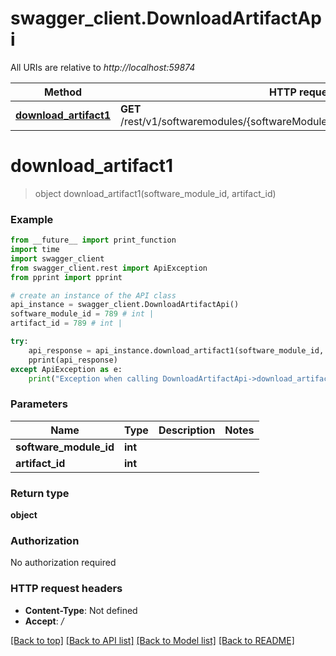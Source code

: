 # swagger_client.DownloadArtifactApi

All URIs are relative to *http://localhost:59874*

Method | HTTP request | Description
------------- | ------------- | -------------
[**download_artifact1**](DownloadArtifactApi.md#download_artifact1) | **GET** /rest/v1/softwaremodules/{softwareModuleId}/artifacts/{artifactId}/download | 

# **download_artifact1**
> object download_artifact1(software_module_id, artifact_id)



### Example
```python
from __future__ import print_function
import time
import swagger_client
from swagger_client.rest import ApiException
from pprint import pprint

# create an instance of the API class
api_instance = swagger_client.DownloadArtifactApi()
software_module_id = 789 # int | 
artifact_id = 789 # int | 

try:
    api_response = api_instance.download_artifact1(software_module_id, artifact_id)
    pprint(api_response)
except ApiException as e:
    print("Exception when calling DownloadArtifactApi->download_artifact1: %s\n" % e)
```

### Parameters

Name | Type | Description  | Notes
------------- | ------------- | ------------- | -------------
 **software_module_id** | **int**|  | 
 **artifact_id** | **int**|  | 

### Return type

**object**

### Authorization

No authorization required

### HTTP request headers

 - **Content-Type**: Not defined
 - **Accept**: */*

[[Back to top]](#) [[Back to API list]](../README.md#documentation-for-api-endpoints) [[Back to Model list]](../README.md#documentation-for-models) [[Back to README]](../README.md)

